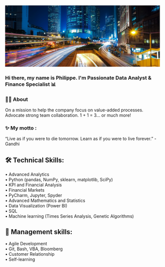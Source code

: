 ![](https://github.com/philippe-ostiguy/philippe-ostiguy/blob/main/City_light.jpg)
### Hi there, my name is Philippe. I'm Passionate Data Analyst & Finance Specialist 📊

###  👨‍💻 About
On a mission to help the company focus on value-added processes. Advocate strong team collaboration. 1 + 1 = 3... or much more!

### ✨ My motto :
“Live as if you were to die tomorrow. Learn as if you were to live forever.” - Gandhi

## 🛠️ Technical Skills:
• Advanced Analytics <br>
• Python (pandas, NumPy, sklearn, matplotlib, SciPy) <br>
• KPI and Financial Analysis <br>
• Financial Markets <br>
• PyCharm, Jupyter, Spyder <br>
• Advanced Mathematics and Statistics <br>
• Data Visualization (Power BI) <br>
• SQL <br>
• Machine learning (Times Series Analysis, Genetic Algorithms)

## 💼 Management skills:
• Agile Development <br>
• Git, Bash, VBA, Bloomberg <br>
• Customer Relationship <br>
• Self-learning  <br>

<!--
**philippe-ostiguy/philippe-ostiguy** is a ✨ _special_ ✨ repository because its `README.md` (this file) appears on your GitHub profile.

Here are some ideas to get you started:

- 🔭 I’m currently working on ...
- 🌱 I’m currently learning ...
- 👯 I’m looking to collaborate on ...
- 🤔 I’m looking for help with ...
- 💬 Ask me about ...
- 📫 How to reach me: ...
- 😄 Pronouns: ...
- ⚡ Fun fact: ...
-->
